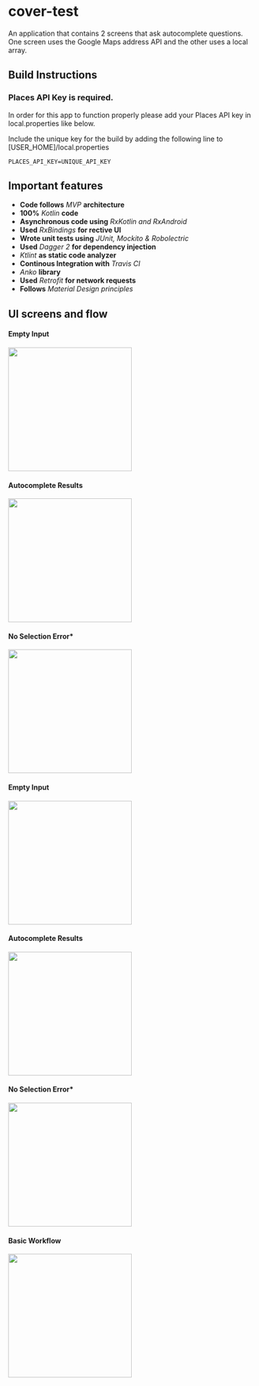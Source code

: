 # cover-test
An application that contains 2 screens that ask autocomplete questions. One screen uses the Google Maps address API and the other uses a local array.

## Build Instructions
### Places API Key is required.

In order for this app to function properly please add your Places API key in local.properties like below.

Include the unique key for the build by adding the following line to [USER_HOME]/local.properties

`PLACES_API_KEY=UNIQUE_API_KEY`

## Important features
* **Code follows** *MVP* **architecture**
* **100%** *Kotlin* **code**
* **Asynchronous code using** *RxKotlin and RxAndroid*
* **Used** *RxBindings* **for rective UI**
* **Wrote unit tests using** *JUnit, Mockito & Robolectric*
* **Used** *Dagger 2* **for dependency injection**
* *Ktlint* **as static code analyzer**
* **Continous Integration with** *Travis CI*
* *Anko* **library**
* **Used** *Retrofit* **for network requests**
* **Follows** *Material Design principles*

## UI screens and flow
#### Empty Input
<img src="https://user-images.githubusercontent.com/1063696/48273411-d9d39f80-e40e-11e8-9931-2b8e08be2d90.jpg" width="250" />

#### Autocomplete Results
<img src="https://user-images.githubusercontent.com/1063696/48273510-1dc6a480-e40f-11e8-9174-5cf206ac9dd0.jpg" width="250" />

#### No Selection Error*
<img src="https://user-images.githubusercontent.com/1063696/48273583-4353ae00-e40f-11e8-977d-f05ab87417c6.jpg" width="250" />

#### Empty Input
<img src="https://user-images.githubusercontent.com/1063696/48273624-62ead680-e40f-11e8-8229-bdf409a1ab60.jpg" width="250" />

#### Autocomplete Results
<img src="https://user-images.githubusercontent.com/1063696/48273673-7c8c1e00-e40f-11e8-9c21-0dfc48ecc729.jpg" width="250" />

#### No Selection Error*
<img src="https://user-images.githubusercontent.com/1063696/48273583-4353ae00-e40f-11e8-977d-f05ab87417c6.jpg" width="250" />

#### Basic Workflow
<img src="https://user-images.githubusercontent.com/1063696/48276312-b102d880-e415-11e8-8111-c50ff256ff6f.png" width="250" />
